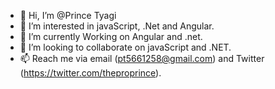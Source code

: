 - 👋 Hi, I’m @Prince Tyagi
- 👀 I’m interested in javaScript, .Net and Angular.
- 🌱 I’m currently Working on Angular and .net.
- 💞️ I’m looking to collaborate on javaScript and .NET.
- 📫 Reach me via email (pt5661258@gmail.com) and Twitter (https://twitter.com/theproprince).

<!---
PrinceZusys/PrinceZusys is a ✨ special ✨ repository because its `README.md` (this file) appears on your GitHub profile.
You can click the Preview link to take a look at your changes.
--->
